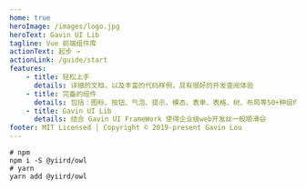 ```yaml
---
home: true
heroImage: /images/logo.jpg
heroText: Gavin UI Lib
tagline: Vue 前端组件库
actionText: 起步 →
actionLink: /guide/start
features:
    - title: 轻松上手
      details: 详细的文档，以及丰富的代码样例，具有很好的开发查阅体验
    - title: 完备的组件
      details: 包括：图标、按钮、气泡、提示、模态、表单、表格、树、布局等50+种组件
    - title: Gavin UI Lib
      details: 结合 Gavin UI FrameWork 使得企业级web开发丝一般顺滑😄
footer: MIT Licensed | Copyright © 2019-present Gavin Lou
---
```


```shell
# npm
npm i -S @yiird/owl
# yarn
yarn add @yiird/owl
```
